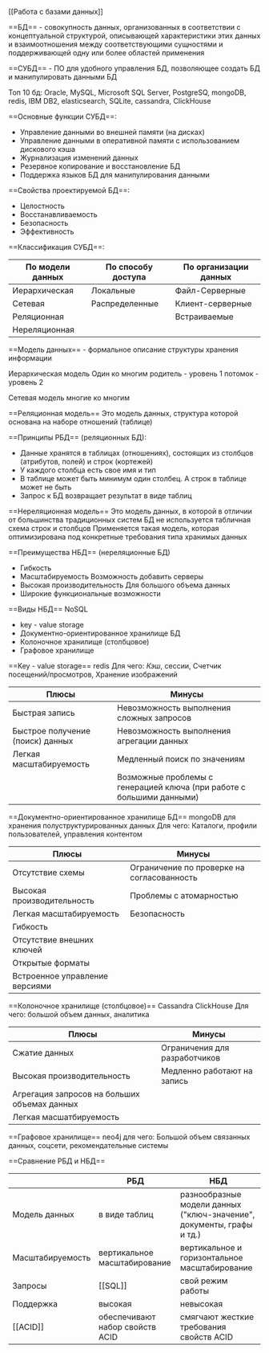 
[[Работа с базами данных]]

==БД== - совокупность данных, организованных в соответствии с концептуальной структурой, описывающей характеристики этих данных и взаимоотношения между соответствующими сущностями и поддерживающей одну или более областей применения                                        

==СУБД== - ПО для удобного управления БД, позволяющее создать БД и манипулировать данными БД

Топ 10 бд:
Oracle, MySQL, Microsoft SQL Server, PostgreSQ, mongoDB, redis, IBM DB2, elasticsearch, SQLite, cassandra, ClickHouse

==Основные функции СУБД==:
- Управление данными во внешней памяти (на дисках)
- Управление данными в оперативной памяти с использованием дискового кэша
- Журнализация изменений данных
- Резервное копирование и восстановление БД
- Поддержка языков БД для манипулирования данными

==Свойства проектируемой БД==:
- Целостность
- Восстанавливаемость
- Безопасность
- Эффективность

==Классификация СУБД==:

| По модели данных | По способу доступа | По организации данных |
| ---------------- | ------------------ | --------------------- |
| Иерархическая    | Локальные          | Файл-Серверные        |
| Сетевая          | Распределенные     | Клиент-серверные      |
| Реляционная      |                    | Встраиваемые          |
| Нереляционная    |                    |                       |

==Модель данных== - формальное описание структуры хранения информации

Иерархическая модель
Один ко многим
родитель - уровень 1 потомок - уровень 2

Сетевая модель
многие ко многим

==Реляционная модель==
Это модель данных, структура которой основана на наборе отношений (таблице)

==Принципы РБД== (реляционных БД):
- Данные хранятся в таблицах (отношениях), состоящих из столбцов (атрибутов, полей) и строк (кортежей)
- У каждого столбца есть свое имя и тип
- В таблице может быть минимум один столбец. А строк в таблице может не быть
- Запрос к БД возвращает результат в виде таблиц

==Нереляционная модель==
Это модель данных, в которой в отличии от большинства традиционных систем БД не используется табличная схема строк и столбцов
Применяется такая модель, которая оптимизирована под конкретные требования типа хранимых данных

==Преимущества НБД== (нереляционные БД)
- Гибкость
- Масштабируемость
Возможность добавить серверы
- Высокая производительность
Для большого объема данных
- Широкие функциональные возможности

==Виды НБД== NoSQL
- key - value storage
- Документно-ориентированное хранилище БД
- Колоночное хранилище (столбцовое)
- Графовое хранилище

==Key - value storage== redis
Для чего: *Кэш*, сессии, Счетчик посещений/просмотров, Хранение изображений

| Плюсы                            | Минусы                                                                |
| -------------------------------- | --------------------------------------------------------------------- |
| Быстрая запись                   | Невозможность выполнения сложных запросов                             |
| Быстрое получение (поиск) данных | Невозможность выполнения агрегации данных                             |
| Легкая масштабируемость          | Медленный поиск по значениям                                          |
|                                  | Возможные проблемы с генерацией ключа (при работе с большими данными) |

==Документно-ориентированное хранилище БД== mongoDB
для хранения полуструктурированных данных
Для чего: Каталоги, профили пользователей, управления контентом

| Плюсы                          | Минусы                                     |
| ------------------------------ | ------------------------------------------ |
| Отсутствие схемы               | Ограничение по проверке на согласованность |
| Высокая производительность     | Проблемы с атомарностью                    |
| Легкая масштабируемость        | Безопасность                               |
| Гибкость                       |                                            |
| Отсутствие внешних ключей      |                                            |
| Открытые форматы               |                                            |
| Встроенное управление версиями |                                            |

==Колоночное хранилище (столбцовое)== Cassandra ClickHouse
Для чего: большой объем данных, аналитика

| Плюсы                                        | Минусы                        |
| -------------------------------------------- | ----------------------------- |
| Сжатие данных                                | Ограничения для разработчиков |
| Высокая производительность                   | Медленно работают на запись   |
| Агрегация запросов на больших объемах данных |                               |
| Легкая масшатбируемость                      |                               |

==Графовое хранилище== neo4j
для чего: Большой объем связанных данных, соцсети, рекомендательные системы

==Сравнение РБД и НБД==

|                  | РБД                             | НБД                                                                   |
| ---------------- | ------------------------------- | --------------------------------------------------------------------- |
| Модель данных    | в виде таблиц                   | разнообразные модели данных ("ключ-значение", документы, графы и тд.) |
| Масштабируемость | вертикальное масштабирование    | вертикальное  и горизонтальное масштабирование                        |
| Запросы          | [[SQL]]                         | свой режим работы                                                     |
| Поддержка        | высокая                         | невысокая                                                             |
| [[ACID]]         | обеспечивают набор свойств ACID | смягчают жесткие требования свойств ACID                              |


